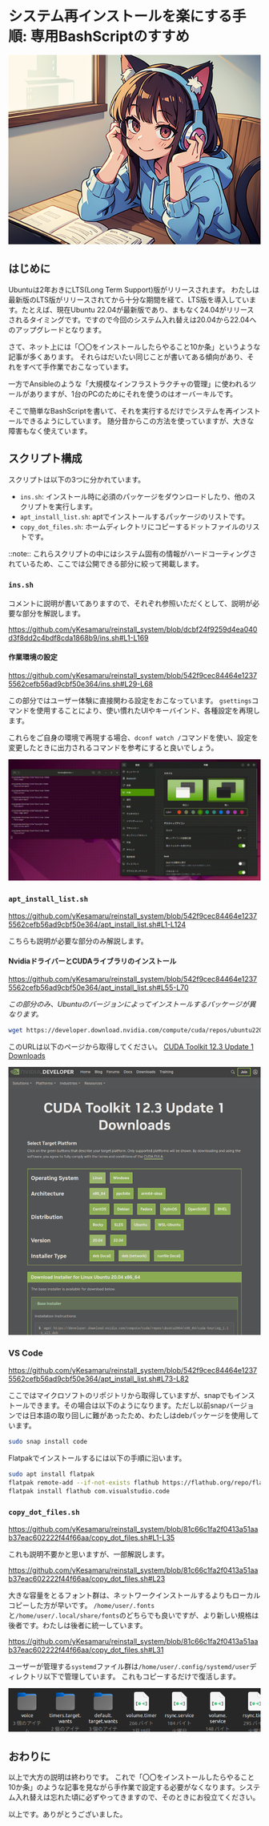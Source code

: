 # システム再インストールを楽にする手順: 専用BashScriptのすすめ

![](https://raw.githubusercontent.com/yKesamaru/reinstall_system/main/assets/eye_catch.png)
## はじめに
Ubuntuは2年おきにLTS(Long Term Support)版がリリースされます。
わたしは最新版のLTS版がリリースされてから十分な期間を経て、LTS版を導入しています。たとえば、現在Ubuntu 22.04が最新版であり、まもなく24.04がリリースされるタイミングです。ですので今回のシステム入れ替えは20.04から22.04へのアップグレードとなります。

さて、ネット上には「〇〇をインストールしたらやること10か条」というような記事が多くあります。
それらはだいたい同じことが書いてある傾向があり、それをすべて手作業でおこなっています。

一方でAnsibleのような「大規模なインフラストラクチャの管理」に使われるツールがありますが、1台のPCのためにそれを使うのはオーバーキルです。

そこで簡単なBashScriptを書いて、それを実行するだけでシステムを再インストールできるようにしています。
随分昔からこの方法を使っていますが、大きな障害もなく使えています。

## スクリプト構成
スクリプトは以下の3つに分かれています。
- `ins.sh`: インストール時に必須のパッケージをダウンロードしたり、他のスクリプトを実行します。
- `apt_install_list.sh`: aptでインストールするパッケージのリストです。
- `copy_dot_files.sh`: ホームディレクトリにコピーするドットファイルのリストです。

::note::
これらスクリプトの中にはシステム固有の情報がハードコーティングされているため、ここでは公開できる部分に絞って掲載します。

### `ins.sh`
コメントに説明が書いてありますので、それぞれ参照いただくとして、説明が必要な部分を解説します。

https://github.com/yKesamaru/reinstall_system/blob/dcbf24f9259d4ea040d3f8dd2c4bdf8cda1868b9/ins.sh#L1-L169

#### 作業環境の設定

https://github.com/yKesamaru/reinstall_system/blob/542f9cec84464e12375562cefb56ad9cbf50e364/ins.sh#L29-L68

この部分ではユーザー体験に直接関わる設定をおこなっています。
`gsettings`コマンドを使用することにより、使い慣れたUIやキーバインド、各種設定を再現します。

これらをご自身の環境で再現する場合、`dconf watch /`コマンドを使い、設定を変更したときに出力されるコマンドを参考にすると良いでしょう。

![](https://raw.githubusercontent.com/yKesamaru/reinstall_system/main/assets/output.gif)

### `apt_install_list.sh`

https://github.com/yKesamaru/reinstall_system/blob/542f9cec84464e12375562cefb56ad9cbf50e364/apt_install_list.sh#L1-L124

こちらも説明が必要な部分のみ解説します。

#### NvidiaドライバーとCUDAライブラリのインストール

https://github.com/yKesamaru/reinstall_system/blob/542f9cec84464e12375562cefb56ad9cbf50e364/apt_install_list.sh#L55-L70

*この部分のみ、Ubuntuのバージョンによってインストールするパッケージが異なります。*
```bash
wget https://developer.download.nvidia.com/compute/cuda/repos/ubuntu2204/x86_64/cuda-keyring_1.1-1_all.deb
```
このURLは以下のページから取得してください。
[CUDA Toolkit 12.3 Update 1 Downloads](https://developer.nvidia.com/cuda-downloads?target_os=Linux&target_arch=x86_64&Distribution=Ubuntu&target_version=20.04&target_type=deb_network)

![](https://raw.githubusercontent.com/yKesamaru/reinstall_system/main/assets/2023-12-14-13-06-04.png)

### VS Code

https://github.com/yKesamaru/reinstall_system/blob/542f9cec84464e12375562cefb56ad9cbf50e364/apt_install_list.sh#L73-L82

ここではマイクロソフトのリポジトリから取得していますが、snapでもインストールできます。その場合は以下のようになります。ただし以前snapバージョンでは日本語の取り回しに難があったため、わたしはdebパッケージを使用しています。

```bash
sudo snap install code
```

Flatpakでインストールするには以下の手順に沿います。

```bash
sudo apt install flatpak
flatpak remote-add --if-not-exists flathub https://flathub.org/repo/flathub.flatpakrepo
flatpak install flathub com.visualstudio.code
```

### `copy_dot_files.sh`

https://github.com/yKesamaru/reinstall_system/blob/81c66c1fa2f0413a51aab37eac602222f44f66aa/copy_dot_files.sh#L1-L35

これも説明不要かと思いますが、一部解説します。

https://github.com/yKesamaru/reinstall_system/blob/81c66c1fa2f0413a51aab37eac602222f44f66aa/copy_dot_files.sh#L23

大きな容量をとるフォント群は、ネットワークインストールするよりもローカルコピーした方が早いです。
`/home/user/.fonts`と`/home/user/.local/share/fonts`のどちらでも良いですが、より新しい規格は後者です。わたしは後者に統一しています。

https://github.com/yKesamaru/reinstall_system/blob/81c66c1fa2f0413a51aab37eac602222f44f66aa/copy_dot_files.sh#L31

ユーザーが管理する`systemd`ファイル群は`/home/user/.config/systemd/user`ディレクトリ以下で管理しています。
これもコピーするだけで復活します。

![](https://raw.githubusercontent.com/yKesamaru/reinstall_system/main/assets/2023-12-14-13-37-34.png)

## おわりに
以上で大方の説明は終わりです。
これで「〇〇をインストールしたらやること10か条」のような記事を見ながら手作業で設定する必要がなくなります。システム入れ替えは忘れた頃に必ずやってきますので、そのときにお役立てください。

以上です。ありがとうございました。